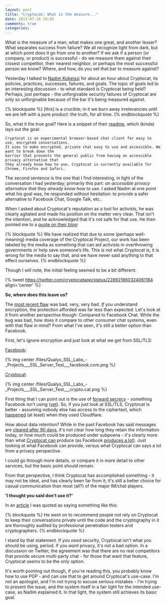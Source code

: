 ```yaml
---
layout: post
title: "Cryptocat: What is the measure..."
date: 2013-07-16 19:05
comments: true
categories: 
---
```


What is the measure of a man; what makes one great, and another lesser? What separates success from failure? We all recognize light from dark, but at which point does it go from one to another? If we ask if a person (or company, or product) is successful - do we measure them against their closest competitor, their nearest neighbor, or perhaps the most successful person we know? Where, and how, do you set that bar to measure against?

Yesterday I talked to [Nadim Kobeissi](http://nadim.cc/) for about an hour about Cryptocat, its policies, practices, successes, failures, and goals. The topic of goals led to an interesting discussion - to what standard is Cryptocat being held? Perhaps, just perhaps - the unforgivable security failures of Cryptocat are only so unforgivable because of the bar it's being measured against.

{% blockquote %}
[this] is a crucible; in it we burn away irrelevancies until we are left with a pure product: the truth, for all time.
{% endblockquote %}

So, what it the true goal? Here is a snippet of their [readme](https://github.com/cryptocat/cryptocat/blob/master/README.md), which (kinda) lays out the goal:

    Cryptocat is an experimental browser-based chat client for easy to use, encrypted conversations. 
    It aims to make encrypted, private chat easy to use and accessible. We want to break down the 
    barrier that prevents the general public from having an accessible privacy alternative that 
    they already know how to use. Cryptocat is currently available for Chrome, Firefox and Safari.

The second sentence is the one that I find interesting, in light of the conversation I had yesterday; primarily this part: *an accessible privacy alternative that they already know how to use*. I asked Nadim at one point what his goal was, he responded without hesitation: to provide a safer alternative to Facebook Chat, Google Talk, etc.. 

When I asked about Cryptocat's reputation as a tool for activists, he was clearly agitated and made his position on the matter very clear. That isn't the intention, and he acknowledged that it's not safe for that use. He then pointed me to a [quote on their blog](https://blog.crypto.cat/2012/11/security-update-a-follow-up/):

{% blockquote %}
We have realized that due to some (perhaps well-meaning) media coverage of the Cryptocat Project, our work has been labeled by the media as something that can aid activists in overthrowing governments or help save someone’s life. This is not what Cryptocat is, it is wrong for the media to say that, and we have never said anything to that effect ourselves.
{% endblockquote %}

Though I will note, the initial feeling seemed to be a bit different:

{% tweet https://twitter.com/cryptocatapp/status/228921660324061184 align='center' %}

**So, where does this leave us?**

The [most recent flaw](http://tobtu.com/decryptocat.php) was bad, very, very bad. *If* you understand encryption, the protection afforded was far less than expected. Let's look at it from another perspective though: Compared to Facebook Chat. While the bug was bad, how does it compare to other consumer chat systems, even with that flaw in mind? From what I've seen, it's still a better option than Facebook.

First, let's ignore encryption and just look at what we get from SSL/TLS:

[Facebook](https://www.ssllabs.com/ssltest/analyze.html?d=facebook.com&s=173.252.110.27):

{% img center /files/Qualys_SSL_Labs_-_Projects___SSL_Server_Test___facebook.com.png %}

[Cryptocat](https://www.ssllabs.com/ssltest/analyze.html?d=crypto.cat):

{% img center /files/Qualys_SSL_Labs_-_Projects___SSL_Server_Test___crypto.cat.png %}

First thing that I can point out is the use of [forward secrecy](https://community.qualys.com/blogs/securitylabs/2013/06/25/ssl-labs-deploying-forward-secrecy) - something Facebook isn't using ([yet](http://news.cnet.com/8301-13578_3-57591179-38/data-meet-spies-the-unfinished-state-of-web-crypto/)). So, if you just look at SSL/TLS, Cryptocat is better - assuming nobody else has access to the ciphertext, which [happened](https://blog.crypto.cat/2012/11/security-update-our-first-full-audit/) (at least) when they used Cloudflare.

How about data retention? While in the past Facebook has said messages are [cleared after 90 days](http://news.cnet.com/8301-13577_3-9896860-36.html), it's not clear how long they retain the information today, or how much could be produced under subpoena - it's clearly more than what [Cryptocat can](https://blog.crypto.cat/2013/05/responding-to-law-enforcement-requests/) produce (as Facebook [produces a lot](http://info.publicintelligence.net/Facebook2010.pdf)). Just looking at what Facebook can provide, versus what Cryptocat can says a lot from a privacy perspective.

I could go through more details, or compare it in more detail to other services, but the basic point should remain.

From that perspective, I think Cryptocat has accomplished something - it may not be ideal, and has clearly been far from it; it's still a better choice for casual communication than most (all?) of the major IM/chat players.

**'I thought you said don't use it?'**

In an [article](http://arstechnica.com/security/2013/07/bad-kitty-rooky-mistake-in-cryptocat-chat-app-makes-cracking-a-snap/) I was quoted as saying something like this:

{% blockquote %}
He went on to recommend people not rely on Cryptocat to keep their conversations private until the code and the cryptography in it are thoroughly audited by professional penetration testers and cryptographers.
{% endblockquote %}

I stand by that statement. If you *need* security, Cryptocat isn't what you should be using, period. If you *want* privacy, it's not a bad option. In a discussion on Twitter, the agreement was that there are no real competitors that provide secure multi-party chat - for those that want that feature, Cryptocat seems to be the only option.

It's worth pointing out though, if you're reading this, you probably know how to use PGP - and can use that to get around Cryptocat's use-case. I'm not an apologist, and I'm not trying to excuse serious mistakes - I'm trying to present the issue, and the system itself in a fair light for the intended use-case, as Nadim explained it. In that light, the system still achieves its basic goal.
